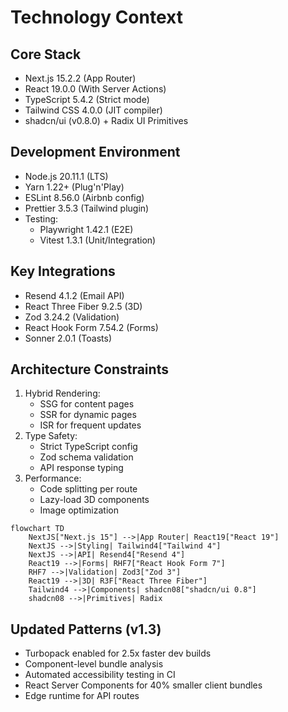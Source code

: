 # Technology Context

## Core Stack

- Next.js 15.2.2 (App Router)
- React 19.0.0 (With Server Actions)
- TypeScript 5.4.2 (Strict mode)
- Tailwind CSS 4.0.0 (JIT compiler)
- shadcn/ui (v0.8.0) + Radix UI Primitives

## Development Environment

- Node.js 20.11.1 (LTS)
- Yarn 1.22+ (Plug'n'Play)
- ESLint 8.56.0 (Airbnb config)
- Prettier 3.5.3 (Tailwind plugin)
- Testing:
  - Playwright 1.42.1 (E2E)
  - Vitest 1.3.1 (Unit/Integration)

## Key Integrations

- Resend 4.1.2 (Email API)
- React Three Fiber 9.2.5 (3D)
- Zod 3.24.2 (Validation)
- React Hook Form 7.54.2 (Forms)
- Sonner 2.0.1 (Toasts)

## Architecture Constraints

1. Hybrid Rendering:
   - SSG for content pages
   - SSR for dynamic pages
   - ISR for frequent updates
2. Type Safety:
   - Strict TypeScript config
   - Zod schema validation
   - API response typing
3. Performance:
   - Code splitting per route
   - Lazy-load 3D components
   - Image optimization

```mermaid
flowchart TD
    NextJS["Next.js 15"] -->|App Router| React19["React 19"]
    NextJS -->|Styling| Tailwind4["Tailwind 4"]
    NextJS -->|API| Resend4["Resend 4"]
    React19 -->|Forms| RHF7["React Hook Form 7"]
    RHF7 -->|Validation| Zod3["Zod 3"]
    React19 -->|3D| R3F["React Three Fiber"]
    Tailwind4 -->|Components| shadcn08["shadcn/ui 0.8"]
    shadcn08 -->|Primitives| Radix
```

## Updated Patterns (v1.3)

- Turbopack enabled for 2.5x faster dev builds
- Component-level bundle analysis
- Automated accessibility testing in CI
- React Server Components for 40% smaller client bundles
- Edge runtime for API routes

